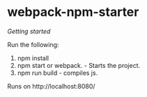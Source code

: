 # webpack-npm-starter

*Getting started*

Run the following:
1. npm install
2. npm start or webpack. - Starts the project.
3. npm run build - compiles js.

Runs on http://localhost:8080/

